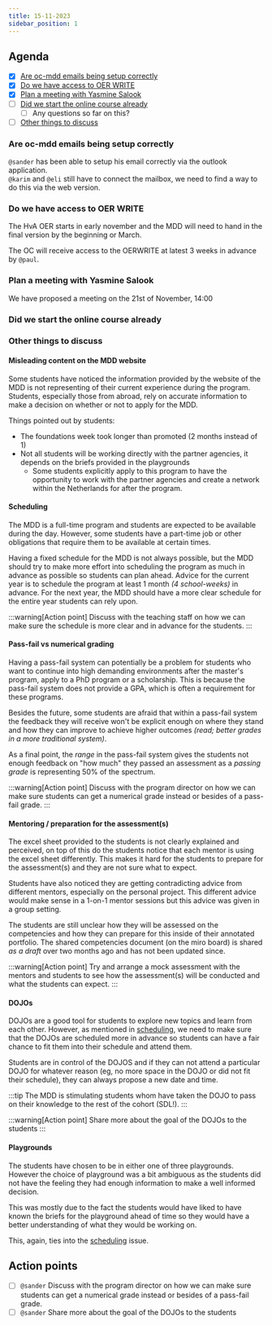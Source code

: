 ```yaml
---
title: 15-11-2023
sidebar_position: 1
---
```


## Agenda

- [x] [Are oc-mdd emails being setup correctly](#are-oc-mdd-emails-being-setup-correctly)
- [x] [Do we have access to OER WRITE](#do-we-have-access-to-oer-write)
- [x] [Plan a meeting with Yasmine Salook](#plan-a-meeting-with-yasmine-salook)
- [ ] [Did we start the online course already](#did-we-start-the-online-course-already)
  - [ ] Any questions so far on this?
- [ ] [Other things to discuss](#other-things-to-discuss)

### Are oc-mdd emails being setup correctly

<code>@sander</code> has been able to setup his email correctly via the outlook application.<br/>
<code>@karim</code> and <code>@eli</code> still have to connect the mailbox, we need to find a way to do this via the web version.

### Do we have access to OER WRITE

The HvA OER starts in early november and the MDD will need to hand in the final version by the beginning or March.

The OC will receive access to the OERWRITE at latest 3 weeks in advance by <code>@paul</code>.

### Plan a meeting with Yasmine Salook

We have proposed a meeting on the <time datetime="2023-11-21 14:00">21st of November, 14:00</time>

### Did we start the online course already

### Other things to discuss

#### Misleading content on the MDD website

Some students have noticed the information provided by the website of the MDD is not representing of their current experience during the program. Students, especially those from abroad, rely on accurate information to make a decision on whether or not to apply for the MDD.

Things pointed out by students:

- The foundations week took longer than promoted (2 months instead of 1)
- Not all students will be working directly with the partner agencies, it depends on the briefs provided in the playgrounds
  - Some students explicitly apply to this program to have the opportunity to work with the partner agencies and create a network within the Netherlands for after the program.

#### Scheduling

The MDD is a full-time program and students are expected to be available during the day. However, some students have a part-time job or other obligations that require them to be available at certain times.

Having a fixed schedule for the MDD is not always possible, but the MDD should try to make more effort into scheduling the program as much in advance as possible so students can plan ahead. Advice for the current year is to schedule the program at least 1 month <i>(4 school-weeks)</i> in advance. For the next year, the MDD should have a more clear schedule for the entire year students can rely upon.

:::warning[Action point]
Discuss with the teaching staff on how we can make sure the schedule is more clear and in advance for the students.
:::

#### Pass-fail vs numerical grading

Having a pass-fail system can potentially be a problem for students who want to continue into high demanding environments after the master's program, apply to a PhD program or a scholarship. This is because the pass-fail system does not provide a GPA, which is often a requirement for these programs.

Besides the future, some students are afraid that within a pass-fail system the feedback they will receive won't be explicit enough on where they stand and how they can improve to achieve higher outcomes <i>(read; better grades in a more traditional system)</i>.

As a final point, the <i>range</i> in the pass-fail system gives the students not enough feedback on "how much" they passed an assessment as a <i>passing grade</i> is representing 50% of the spectrum.

:::warning[Action point]
Discuss with the program director on how we can make sure students can get a numerical grade instead or besides of a pass-fail grade.
:::

#### Mentoring / preparation for the assessment(s)

The excel sheet provided to the students is not clearly explained and perceived, on top of this do the students notice that each mentor is using the excel sheet differently. This makes it hard for the students to prepare for the assessment(s) and they are not sure what to expect.

Students have also noticed they are getting contradicting advice from different mentors, especially on the personal project. This different advice would make sense in a 1-on-1 mentor sessions but this advice was given in a group setting.

The students are still unclear how they will be assessed on the competencies and how they can prepare for this inside of their annotated portfolio. The shared competencies document (on the miro board) is shared <i>as a draft</i> over two months ago and has not been updated since.

:::warning[Action point]
Try and arrange a mock assessment with the mentors and students to see how the assessment(s) will be conducted and what the students can expect.
:::

#### DOJOs

DOJOs are a good tool for students to explore new topics and learn from each other. However, as mentioned in [scheduling](#scheduling), we need to make sure that the DOJOs are scheduled more in advance so students can have a fair chance to fit them into their schedule and attend them.

Students are in control of the DOJOS and if they can not attend a particular DOJO for whatever reason (eg, no more space in the DOJO or did not fit their schedule), they can always propose a new date and time.

:::tip
The MDD is stimulating students whom have taken the DOJO to pass on their knowledge to the rest of the cohort (SDL!).
:::

:::warning[Action point]
Share more about the goal of the DOJOs to the students
:::

#### Playgrounds

The students have chosen to be in either one of three playgrounds. However the choice of playground was a bit ambiguous as the students did not have the feeling they had enough information to make a well informed decision.

This was mostly due to the fact the students would have liked to have known the briefs for the playground ahead of time so they would have a better understanding of what they would be working on.

This, again, ties into the [scheduling](#scheduling) issue.

## Action points

- [ ] <code>@sander</code> Discuss with the program director on how we can make sure students can get a numerical grade instead or besides of a pass-fail grade.
- [ ] <code>@sander</code> Share more about the goal of the DOJOs to the students
